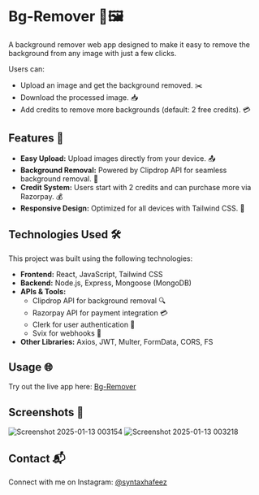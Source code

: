 # Bg-Remover 🌟🖼️  
A background remover web app designed to make it easy to remove the background from any image with just a few clicks.  

Users can:  
- Upload an image and get the background removed. ✂️  
- Download the processed image. 📥  
- Add credits to remove more backgrounds (default: 2 free credits). 💳  

## Features 🚀  
- **Easy Upload:** Upload images directly from your device. 📤  
- **Background Removal:** Powered by Clipdrop API for seamless background removal. 🎨  
- **Credit System:** Users start with 2 credits and can purchase more via Razorpay. 💰  
- **Responsive Design:** Optimized for all devices with Tailwind CSS. 📱  

## Technologies Used 🛠️  
This project was built using the following technologies:  
- **Frontend:** React, JavaScript, Tailwind CSS  
- **Backend:** Node.js, Express, Mongoose (MongoDB)  
- **APIs & Tools:**  
  - Clipdrop API for background removal 🔍  
  - Razorpay API for payment integration 💳  
  - Clerk for user authentication 🔑  
  - Svix for webhooks 🔗  
- **Other Libraries:** Axios, JWT, Multer, FormData, CORS, FS  

## Usage 🌐  
Try out the live app here: [Bg-Remover](https://bg-remover-frontend-eta.vercel.app/)

## Screenshots 📸  

![Screenshot 2025-01-13 003154](https://github.com/user-attachments/assets/a84965fb-ccb0-4a50-b1d5-3ee59cb8aedf)
![Screenshot 2025-01-13 003218](https://github.com/user-attachments/assets/a544fec3-e1ee-4f7f-a88b-900675c7aa9f)


## Contact 📬  
Connect with me on Instagram: [@syntaxhafeez](https://www.instagram.com/syntaxhafeez)  

